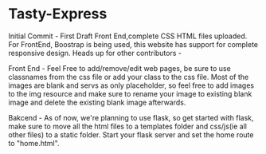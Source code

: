 # Tasty-Express

Initial Commit - First Draft Front End,complete CSS HTML files uploaded. For FrontEnd, Boostrap is being used, this website has support for complete responsive design. 
 Heads up for other contributors - 
 
 Front End - Feel Free to add/remove/edit web pages, be sure to use classnames from the css file or add your class to the css file. Most of the images are 
 blank and servs as only placeholder, so feel free to add images to the img resource and make sure to rename your image to existing blank image and delete the existing blank image afterwards.
 
 
 Bakcend - As of now, we're planning to use flask, so get started with flask, make sure to move all the html files to a templates folder and css/js(ie all other files) to a static folder. Start your flask server and set the home route to "home.html".
